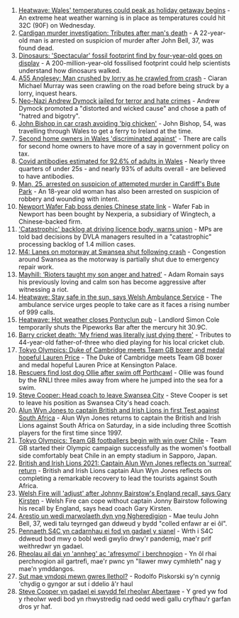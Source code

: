 1. [Heatwave: Wales' temperatures could peak as holiday getaway begins](https://www.bbc.co.uk/news/uk-wales-57892927) - An extreme heat weather warning is in place as temperatures could hit 32C (90F) on Wednesday.
2. [Cardigan murder investigation: Tributes after man's death](https://www.bbc.co.uk/news/uk-wales-57918439) - A 22-year-old man is arrested on suspicion of murder after John Bell, 37, was found dead.
3. [Dinosaurs: 'Spectacular' fossil footprint find by four-year-old goes on display](https://www.bbc.co.uk/news/uk-wales-57910510) - A 200-million-year-old fossilised footprint could help scientists understand how dinosaurs walked.
4. [A55 Anglesey: Man crushed by lorry as he crawled from crash](https://www.bbc.co.uk/news/uk-wales-57920041) - Ciaran Michael Murray was seen crawling on the road before being struck by a lorry, inquest hears.
5. [Neo-Nazi Andrew Dymock jailed for terror and hate crimes](https://www.bbc.co.uk/news/uk-england-somerset-57920928) - Andrew Dymock promoted a "distorted and wicked cause" and chose a path of "hatred and bigotry".
6. [John Bishop in car crash avoiding 'big chicken'](https://www.bbc.co.uk/news/uk-wales-57916501) - John Bishop, 54, was travelling through Wales to get a ferry to Ireland at the time.
7. [Second home owners in Wales 'discriminated against'](https://www.bbc.co.uk/news/uk-wales-57881486) - There are calls for second home owners to have more of a say in government policy on tax.
8. [Covid antibodies estimated for 92.6% of adults in Wales](https://www.bbc.co.uk/news/uk-wales-57915167) - Nearly three quarters of under 25s - and nearly 93% of adults overall - are believed to have antibodies.
9. [Man, 25, arrested on suspicion of attempted murder in Cardiff's Bute Park](https://www.bbc.co.uk/news/uk-wales-57918479) - An 18-year old woman has also been arrested on suspicion of robbery and wounding with intent.
10. [Newport Wafer Fab boss denies Chinese state link](https://www.bbc.co.uk/news/uk-wales-57920037) - Wafer Fab in Newport has been bought by Nexperia, a subsidiary of Wingtech, a Chinese-backed firm.
11. ['Catastrophic' backlog at driving licence body, warns union](https://www.bbc.co.uk/news/business-57916619) - MPs are told bad decisions by DVLA managers resulted in a "catastrophic" processing backlog of 1.4 million cases.
12. [M4: Lanes on motorway at Swansea shut following crash](https://www.bbc.co.uk/news/uk-wales-57903438) - Congestion around Swansea as the motorway is partially shut due to emergency repair work.
13. [Mayhill: ‘Rioters taught my son anger and hatred’](https://www.bbc.co.uk/news/uk-wales-57907596) - Adam Romain says his previously loving and calm son has become aggressive after witnessing a riot.
14. [Heatwave: Stay safe in the sun, says Welsh Ambulance Service](https://www.bbc.co.uk/news/uk-wales-57910591) - The ambulance service urges people to take care as it faces a rising number of 999 calls.
15. [Heatwave: Hot weather closes Pontyclun pub](https://www.bbc.co.uk/news/uk-wales-57908735) - Landlord Simon Cole temporarily shuts the Pipeworks Bar after the mercury hit 30.9C.
16. [Barry cricket death: 'My friend was literally just dying there'](https://www.bbc.co.uk/news/uk-wales-57892928) - Tributes to 44-year-old father-of-three who died playing for his local cricket club.
17. [Tokyo Olympics: Duke of Cambridge meets Team GB boxer and medal hopeful Lauren Price](https://www.bbc.co.uk/sport/av/olympics/57876234) - The Duke of Cambridge meets Team GB boxer and medal hopeful Lauren Price at Kensington Palace.
18. [Rescuers find lost dog Ollie after swim off Porthcawl](https://www.bbc.co.uk/news/uk-wales-57880619) - Ollie was found by the RNLI three miles away from where he jumped into the sea for a swim.
19. [Steve Cooper: Head coach to leave Swansea City](https://www.bbc.co.uk/sport/football/57918658) - Steve Cooper is set to leave his position as Swansea City's head coach.
20. [Alun Wyn Jones to captain British and Irish Lions in first Test against South Africa](https://www.bbc.co.uk/sport/rugby-union/57914574) - Alun Wyn Jones returns to captain the British and Irish Lions against South Africa on Saturday, in a side including three Scottish players for the first time since 1997.
21. [Tokyo Olympics: Team GB footballers begin with win over Chile](https://www.bbc.co.uk/sport/football/57905236) - Team GB started their Olympic campaign successfully as the women's football side comfortably beat Chile in an empty stadium in Sapporo, Japan.
22. [British and Irish Lions 2021: Captain Alun Wyn Jones reflects on 'surreal' return](https://www.bbc.co.uk/sport/rugby-union/57913078) - British and Irish Lions captain Alun Wyn Jones reflects on completing a remarkable recovery to lead the tourists against South Africa.
23. [Welsh Fire will 'adjust' after Johnny Bairstow's England recall, says Gary Kirsten](https://www.bbc.co.uk/sport/cricket/57919795) - Welsh Fire can cope without captain Jonny Bairstow following his recall by England, says head coach Gary Kirsten.
24. [Arestio un wedi marwolaeth dyn yng Ngheredigion](https://www.bbc.co.uk/newyddion/57914202) - Mae teulu John Bell, 37, wedi talu teyrnged gan ddweud y bydd "colled enfawr ar ei ôl".
25. [Pennaeth S4C yn cadarnhau ei fod yn gadael y sianel](https://www.bbc.co.uk/newyddion/57916085) - Wrth i S4C ddweud bod mwy o bobl wedi gwylio drwy'r pandemig, mae'r prif weithredwr yn gadael.
26. [Rheolau ail dai yn 'annheg' ac 'afresymol' i berchnogion](https://www.bbc.co.uk/newyddion/57904467) - Yn ôl rhai perchnogion ail gartrefi, mae'r pwnc yn "llawer mwy cymhleth" nag y mae'n ymddangos.
27. [Sut mae ymdopi mewn gwres llethol?](https://www.bbc.co.uk/newyddion/57916351) - Rodolfo Piskorski sy'n cynnig 'chydig o gyngor ar sut i ddelio â'r haul
28. [Steve Cooper yn gadael ei swydd fel rheolwr Abertawe](https://www.bbc.co.uk/newyddion/57916088) - Y gred yw fod y rheolwr wedi bod yn rhwystredig nad oedd wedi gallu cryfhau'r garfan dros yr haf.
